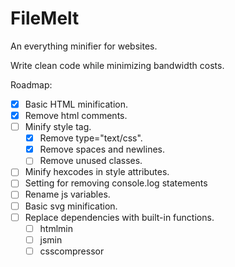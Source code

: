 # FileMelt
An everything minifier for websites.

Write clean code while minimizing bandwidth costs.

Roadmap:
- [x] Basic HTML minification.
- [x] Remove html comments.
- [ ] Minify style tag.
    - [x] Remove type="text/css".
    - [x] Remove spaces and newlines.
    - [ ] Remove unused classes.
- [ ] Minify hexcodes in style attributes.
- [ ] Setting for removing console.log statements
- [ ] Rename js variables.
- [ ] Basic svg minification.
- [ ] Replace dependencies with built-in functions.
    - [ ] htmlmin
    - [ ] jsmin
    - [ ] csscompressor
